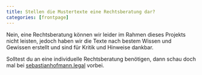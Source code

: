 ```yaml
---
title: Stellen die Mustertexte eine Rechtsberatung dar?
categories: [frontpage]
---
```


Nein, eine Rechtsberatung können wir leider im Rahmen dieses Projekts nicht leisten, jedoch haben wir die Texte nach bestem Wissen und Gewissen erstellt und sind für Kritik und Hinweise dankbar.

Solltest du an eine individuelle Rechtsberatung benötigen, dann schau doch mal bei [sebastianhofmann.legal](https://sebastianhofmann.legal) vorbei.
